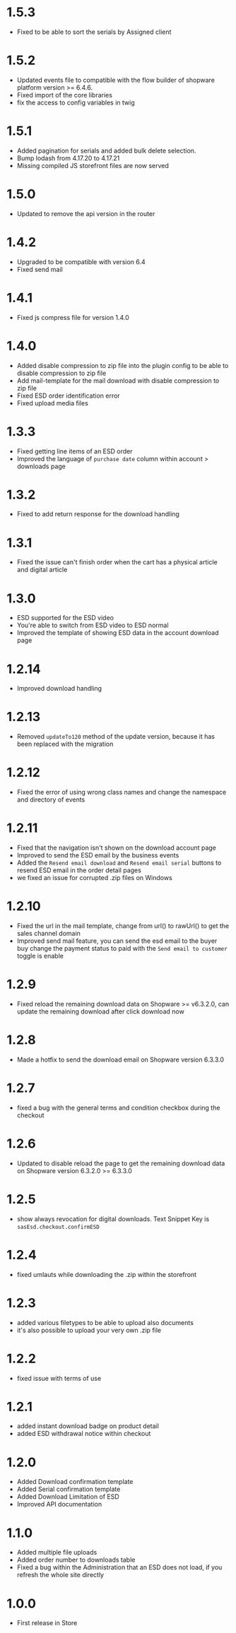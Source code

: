 # 1.5.3
* Fixed to be able to sort the serials by Assigned client

# 1.5.2
* Updated events file to compatible with the flow builder of shopware platform version >= 6.4.6.
* Fixed import of the core libraries
* fix the access to config variables in twig

# 1.5.1
* Added pagination for serials and added bulk delete selection.
* Bump lodash from 4.17.20 to 4.17.21 
* Missing compiled JS storefront files are now served

# 1.5.0
* Updated to remove the api version in the router

# 1.4.2
* Upgraded to be compatible with version 6.4
* Fixed send mail

# 1.4.1
* Fixed js compress file for version 1.4.0

# 1.4.0
* Added disable compression to zip file into the plugin config to be able to disable compression to zip file
* Add mail-template for the mail download with disable compression to zip file
* Fixed ESD order identification error
* Fixed upload media files

# 1.3.3
* Fixed getting line items of an ESD order
* Improved the language of `purchase date` column within account > downloads page

# 1.3.2
* Fixed to add return response for the download handling

# 1.3.1
* Fixed the issue can't finish order when the cart has a physical article and digital article

# 1.3.0
* ESD supported for the ESD video
* You're able to switch from ESD video to ESD normal
* Improved the template of showing ESD data in the account download page

# 1.2.14
* Improved download handling

# 1.2.13
* Removed `updateTo120` method of the update version, because it has been replaced with the migration 

# 1.2.12
* Fixed the error of using wrong class names and change the namespace and directory of events

# 1.2.11
* Fixed that the navigation isn't shown on the download account page
* Improved to send the ESD email by the business events
* Added the `Resend email download` and `Resend email serial` buttons to resend ESD email in the order detail pages
* we fixed an issue for corrupted .zip files on Windows

# 1.2.10
* Fixed the url in the mail template, change from url() to rawUrl() to get the sales channel domain
* Improved send mail feature, you can send the esd email to the buyer buy change the payment status to paid with the `Send email to customer` toggle is enable

# 1.2.9
* Fixed reload the remaining download data on Shopware >= v6.3.2.0, can update the remaining download after click download now

# 1.2.8
* Made a hotfix to send the download email on Shopware version 6.3.3.0

# 1.2.7
* fixed a bug with the general terms and condition checkbox during the checkout

# 1.2.6
* Updated to disable reload the page to get the remaining download data on Shopware version 6.3.2.0 >= 6.3.3.0

# 1.2.5
* show always revocation for digital downloads. Text Snippet Key is `sasEsd.checkout.confirmESD`

# 1.2.4
* fixed umlauts while downloading the .zip within the storefront

# 1.2.3
* added various filetypes to be able to upload also documents
* it's also possible to upload your very own .zip file

# 1.2.2
* fixed issue with terms of use

# 1.2.1
* added instant download badge on product detail
* added ESD withdrawal notice within checkout

# 1.2.0
* Added Download confirmation template
* Added Serial confirmation template
* Added Download Limitation of ESD
* Improved API documentation

# 1.1.0

* Added multiple file uploads
* Added order number to downloads table
* Fixed a bug within the Administration that an ESD does not load,
if you refresh the whole site directly

# 1.0.0

* First release in Store
